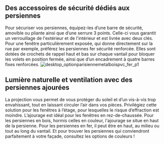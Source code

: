 ## Des accessoires de sécurité dédiés aux persiennes
Pour sécuriser vos persiennes, équipez-les d’une barre de sécurité, amovible ou pliante ainsi que d’une serrure 3 points. Celle-ci vous garantit un verrouillage de l'extérieur et de l'intérieur et est livrée avec deux clés.
Pour une fenêtre particulièrement exposée, qui donne directement sur la rue par exemple, préférez les persiennes fer sécurité renforcée. Elles sont dotées de crochets de rappel haut et bas sur chaque vantail pour bloquer les volets en position fermée, ainsi que d’un encadrement à quatre barres fixes renforcées.
![desktop_optionparisiennemetalboispvc_fer_p1](//statics.lapeyre.fr/img/contrib/2bdd4da3002060a9/desktop_optionparisiennemetalboispvc_fer_p1.jpg)
## Lumière naturelle et ventilation avec des persiennes ajourées
La projection vous permet de vous protéger du soleil et d’un vis-à-vis trop envahissant, tout en laissant circuler l’air dans vos pièces. Privilégiez cette solution pour les fenêtres à l’étage, pour lesquelles le risque d’effraction est moindre.
L’ajourage est idéal pour les fenêtres en rez-de-chaussée. Pour les persiennes en bois, hormis celles en couleur, l'ajourage se situe en haut de la persienne. Pour les persiennes en fer, il peut être en haut, au milieu ou tout au long du vantail. Et pour trouver les persiennes qui conviendront parfaitement à votre façade, consultez les options de couleurs !